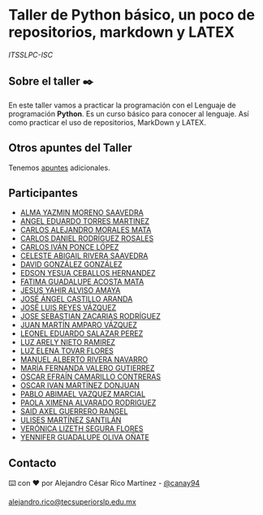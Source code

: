 # Taller de Python básico, un poco de repositorios, markdown y LATEX

_ITSSLPC-ISC_

## Sobre el taller ✒️

En este taller vamos a practicar la programación con el Lenguaje de programación **Python**. Es un curso básico
para conocer al lenguaje. Así como practicar el uso de repositorios, MarkDown y LATEX.



## Otros apuntes del Taller

Tenemos [apuntes](https://robo-tics-slp.net/ecuaciones) adicionales.




## Participantes 

- [ALMA YAZMIN MORENO SAAVEDRA]()
- [ANGEL EDUARDO TORRES MARTINEZ]()
- [CARLOS ALEJANDRO MORALES MATA](https://github.com/GlassDriver)
- [CARLOS DANIEL RODRÍGUEZ ROSALES]()
- [CARLOS IVÁN PONCE LÓPEZ]()
- [CELESTE ABIGAIL  RIVERA  SAAVEDRA]()
- [DAVID GONZÁLEZ GONZÁLEZ]()
- [EDSON YESUA CEBALLOS HERNANDEZ]()
- [FATIMA GUADALUPE ACOSTA MATA](https://github.com/Fatima129)
- [JESUS YAHIR ALVISO AMAYA]()
- [JOSÉ ÁNGEL CASTILLO ARANDA]()
- [JOSÉ LUIS REYES VÁZQUEZ]()
- [JOSE SEBASTIAN ZACARIAS RODRÍGUEZ]()
- [JUAN MARTÍN AMPARO VÁZQUEZ]()
- [LEONEL EDUARDO SALAZAR PEREZ]()
- [LUZ ARELY NIETO  RAMIREZ]()
- [LUZ ELENA TOVAR FLORES]()
- [MANUEL ALBERTO RIVERA NAVARRO]()
- [MARÍA FERNANDA VALERO GUTIERREZ]()
- [OSCAR EFRAÍN CAMARILLO CONTRERAS]()
- [OSCAR IVAN MARTÏNEZ DONJUAN](https://github.com/martinezoscarivan)
- [PABLO ABIMAEL VAZQUEZ MARCIAL]()
- [PAOLA XIMENA  ALVARADO  RODRIGUEZ]()
- [SAID AXEL GUERRERO RANGEL](https://github.com/AxelSaidGR)
- [ULISES MARTÍNEZ SANTILÁN ]()
- [VERÓNICA LIZETH SEGURA FLORES]()
- [YENNIFER GUADALUPE OLIVA OÑATE]()




## Contacto



⌨️ con ❤️ por Alejandro César Rico Martínez - [@canay94](https://twitter.com/canay94)

[alejandro.rico@tecsuperiorslp.edu.mx](mailto:alejandro.rico@tecsuperiorslp.edu.mx?subject=Saludos "Hi!")

